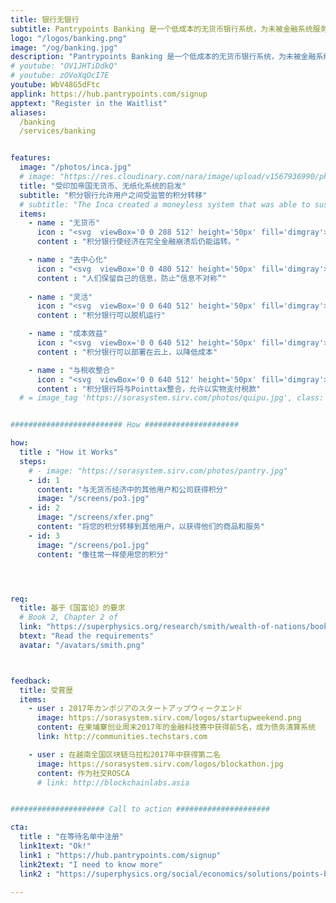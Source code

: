 ```yaml
---
title: 银行无银行
subtitle: Pantrypoints Banking 是一个低成本的无货币银行系统，为未被金融系统服务的人群提供服务 
logo: "/logos/banking.png"
image: "/og/banking.jpg"
description: "Pantrypoints Banking 是一个低成本的无货币银行系统，为未被金融系统服务的人群提供服务"
# youtube: "OV1JHTiDdkQ"
# youtube: zOVoXqOcI7E
youtube: WbV48G5dFtc
applink: https://hub.pantrypoints.com/signup
apptext: "Register in the Waitlist"
aliases:
  /banking
  /services/banking


features:
  image: "/photos/inca.jpg" 
  # image: "https://res.cloudinary.com/nara/image/upload/v1567936990/photos/incacroplowres.jpg" 
  title: "受印加帝国无货币、无纸化系统的启发"
  subtitle: "积分银行允许用户之间受监管的积分转移"
  # subtitle: "The Inca created a moneyless system that was able to sustain their empire"
  items:
    - name : "无货币"
      icon : "<svg  viewBox='0 0 288 512' height='50px' fill='dimgray'><path d='M209.2 233.4l-108-31.6C88.7 198.2 80 186.5 80 173.5c0-16.3 13.2-29.5 29.5-29.5h66.3c12.2 0 24.2 3.7 34.2 10.5 6.1 4.1 14.3 3.1 19.5-2l34.8-34c7.1-6.9 6.1-18.4-1.8-24.5C238 74.8 207.4 64.1 176 64V16c0-8.8-7.2-16-16-16h-32c-8.8 0-16 7.2-16 16v48h-2.5C45.8 64-5.4 118.7.5 183.6c4.2 46.1 39.4 83.6 83.8 96.6l102.5 30c12.5 3.7 21.2 15.3 21.2 28.3 0 16.3-13.2 29.5-29.5 29.5h-66.3C100 368 88 364.3 78 357.5c-6.1-4.1-14.3-3.1-19.5 2l-34.8 34c-7.1 6.9-6.1 18.4 1.8 24.5 24.5 19.2 55.1 29.9 86.5 30v48c0 8.8 7.2 16 16 16h32c8.8 0 16-7.2 16-16v-48.2c46.6-.9 90.3-28.6 105.7-72.7 21.5-61.6-14.6-124.8-72.5-141.7z'/></svg>"
      content : "积分银行使经济在完全金融崩溃后仍能运转。"

    - name : "去中心化"
      icon : "<svg  viewBox='0 0 480 512' height='50px' fill='dimgray'><path d='M471.99 334.43L336.06 256l135.93-78.43c7.66-4.42 10.28-14.2 5.86-21.86l-32.02-55.43c-4.42-7.65-14.21-10.28-21.87-5.86l-135.93 78.43V16c0-8.84-7.17-16-16.01-16h-64.04c-8.84 0-16.01 7.16-16.01 16v156.86L56.04 94.43c-7.66-4.42-17.45-1.79-21.87 5.86L2.15 155.71c-4.42 7.65-1.8 17.44 5.86 21.86L143.94 256 8.01 334.43c-7.66 4.42-10.28 14.21-5.86 21.86l32.02 55.43c4.42 7.65 14.21 10.27 21.87 5.86l135.93-78.43V496c0 8.84 7.17 16 16.01 16h64.04c8.84 0 16.01-7.16 16.01-16V339.14l135.93 78.43c7.66 4.42 17.45 1.8 21.87-5.86l32.02-55.43c4.42-7.65 1.8-17.43-5.86-21.85z'/></svg>"
      content : "人们保留自己的信息，防止“信息不对称”"
      
    - name : "灵活"
      icon : "<svg  viewBox='0 0 640 512' height='50px' fill='dimgray'><path d='M368 32h-96c-17.67 0-32 14.33-32 32v96c0 17.67 14.33 32 32 32h96c17.67 0 32-14.33 32-32V64c0-17.67-14.33-32-32-32zM208 88h-84.75C113.75 64.56 90.84 48 64 48 28.66 48 0 76.65 0 112s28.66 64 64 64c26.84 0 49.75-16.56 59.25-40h79.73c-55.37 32.52-95.86 87.32-109.54 152h49.4c11.3-41.61 36.77-77.21 71.04-101.56-3.7-8.08-5.88-16.99-5.88-26.44V88zm-48 232H64c-17.67 0-32 14.33-32 32v96c0 17.67 14.33 32 32 32h96c17.67 0 32-14.33 32-32v-96c0-17.67-14.33-32-32-32zM576 48c-26.84 0-49.75 16.56-59.25 40H432v72c0 9.45-2.19 18.36-5.88 26.44 34.27 24.35 59.74 59.95 71.04 101.56h49.4c-13.68-64.68-54.17-119.48-109.54-152h79.73c9.5 23.44 32.41 40 59.25 40 35.34 0 64-28.65 64-64s-28.66-64-64-64zm0 272h-96c-17.67 0-32 14.33-32 32v96c0 17.67 14.33 32 32 32h96c17.67 0 32-14.33 32-32v-96c0-17.67-14.33-32-32-32z'/></svg>"
      content : "积分银行可以脱机运行"

    - name : "成本效益"
      icon : "<svg  viewBox='0 0 640 512' height='50px' fill='dimgray'><path d='M537.6 226.6c4.1-10.7 6.4-22.4 6.4-34.6 0-53-43-96-96-96-19.7 0-38.1 6-53.3 16.2C367 64.2 315.3 32 256 32c-88.4 0-160 71.6-160 160 0 2.7.1 5.4.2 8.1C40.2 219.8 0 273.2 0 336c0 79.5 64.5 144 144 144h368c70.7 0 128-57.3 128-128 0-61.9-44-113.6-102.4-125.4zM393.4 288H328v112c0 8.8-7.2 16-16 16h-48c-8.8 0-16-7.2-16-16V288h-65.4c-14.3 0-21.4-17.2-11.3-27.3l105.4-105.4c6.2-6.2 16.4-6.2 22.6 0l105.4 105.4c10.1 10.1 2.9 27.3-11.3 27.3z'/></svg>"
      content : "积分银行可以部署在云上，以降低成本"

    - name : "与税收整合"
      icon : "<svg  viewBox='0 0 640 512' height='50px' fill='dimgray'><path d='M256 336h-.02c0-16.18 1.34-8.73-85.05-181.51-17.65-35.29-68.19-35.36-85.87 0C-2.06 328.75.02 320.33.02 336H0c0 44.18 57.31 80 128 80s128-35.82 128-80zM128 176l72 144H56l72-144zm511.98 160c0-16.18 1.34-8.73-85.05-181.51-17.65-35.29-68.19-35.36-85.87 0-87.12 174.26-85.04 165.84-85.04 181.51H384c0 44.18 57.31 80 128 80s128-35.82 128-80h-.02zM440 320l72-144 72 144H440zm88 128H352V153.25c23.51-10.29 41.16-31.48 46.39-57.25H528c8.84 0 16-7.16 16-16V48c0-8.84-7.16-16-16-16H383.64C369.04 12.68 346.09 0 320 0s-49.04 12.68-63.64 32H112c-8.84 0-16 7.16-16 16v32c0 8.84 7.16 16 16 16h129.61c5.23 25.76 22.87 46.96 46.39 57.25V448H112c-8.84 0-16 7.16-16 16v32c0 8.84 7.16 16 16 16h416c8.84 0 16-7.16 16-16v-32c0-8.84-7.16-16-16-16z'/></svg>"
      content : "积分银行将与Pointtax整合，允许以实物支付税款"
  # = image_tag 'https://sorasystem.sirv.com/photos/quipu.jpg', class: 'img-fluid rounded'


######################### How #####################

how:
  title : "How it Works"  
  steps:
    # - image: "https://sorasystem.sirv.com/photos/pantry.jpg"
    - id: 1
      content: "与无货币经济中的其他用户和公司获得积分"
      image: "/screens/po3.jpg"
    - id: 2 
      image: "/screens/xfer.png"
      content: "将您的积分转移到其他用户，以获得他们的商品和服务"
    - id: 3
      image: "/screens/po1.jpg"
      content: "像往常一样使用您的积分"




req:
  title: 基于《国富论》的要求
  # Book 2, Chapter 2 of
  link: "https://superphysics.org/research/smith/wealth-of-nations/book-2/chapter-3c"
  btext: "Read the requirements"
  avatar: "/avatars/smith.png"



feedback:
  title: 受賞歴
  items:
    - user : 2017年カンボジアのスタートアップウィークエンド
      image: https://sorasystem.sirv.com/logos/startupweekend.png
      content: 在柬埔寨创业周末2017年的金融科技赛中获得前5名，成为债务清算系统
      link: http://communities.techstars.com

    - user : 在越南全国区块链马拉松2017年中获得第二名
      image: https://sorasystem.sirv.com/logos/blockathon.jpg
      content: 作为社交ROSCA
      # link: http://blockchainlabs.asia


##################### Call to action #####################

cta:
  title : "在等待名单中注册"
  link1text: "Ok!"
  link1 : "https://hub.pantrypoints.com/signup"
  link2text: "I need to know more"
  link2 : "https://superphysics.org/social/economics/solutions/points-banking"

---
```



